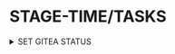# STAGE-TIME/TASKS

<details><summary>SET GITEA STATUS</summary>

Go to http://${GITEA_SERVER}$/user/settings/applications

```bash
kubectl create secret generic gitea \
--from-literal=token=<TOKEN> \
-n tekton-ci
```

```bash
kubectl apply -f - <<EOF
---
apiVersion: tekton.dev/v1
kind: TaskRun
metadata:
  name: gitea-set-status-test3
  namespace: tekton-ci
spec:
  taskRef:
    name: gitea-set-status
  params:
    - name: GITEA_PROTOCOL
      value: "http"
    - name: GITEA_HOST
      value: "10.100.136.150:30083"
    - name: REPO_FULL_NAME
      value: "gitea_admin/source"
    - name: COMMIT_SHA
      value: "80b8528fcea3c0ca416732c455b6dd30f9da49d4"
    - name: STATE
      value: "success" # or failure, pending, warning, error
    - name: DESCRIPTION
      value: "Test commit status from Tekton"
    #- name: TARGET_URL
    #  value: "http://tekton-dashboard.example.com" # optional
    - name: GITEA_TOKEN_SECRET_NAME
      value: "gitea"
    - name: GITEA_TOKEN_SECRET_KEY
      value: "token"
EOF
```

</details>
